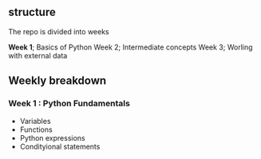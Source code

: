 ## structure
The repo is divided into weeks

**Week 1**; Basics of Python
Week 2; Intermediate concepts
Week 3; Worling with external data

## Weekly breakdown

### Week 1 : Python Fundamentals
- Variables
- Functions
- Python expressions
- Condityional statements



